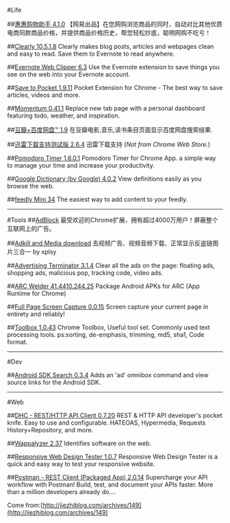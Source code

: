 #Life

##[惠惠购物助手 4.1.0](https://chrome.google.com/webstore/detail/ohjkicjidmohhfcjjlahfppkdblibkkb)
	【网易出品】在您网购浏览商品的同时，自动对比其他优质电商同款商品价格，并提供商品价格历史，帮您轻松抄底，聪明网购不吃亏！

##[Clearly 10.5.1.8](https://chrome.google.com/webstore/detail/iooicodkiihhpojmmeghjclgihfjdjhj)
	Clearly makes blog posts, articles and webpages clean and easy to read. Save them to Evernote to read anywhere.

##[Evernote Web Clipper 6.3](https://chrome.google.com/webstore/detail/pioclpoplcdbaefihamjohnefbikjilc)
	Use the Evernote extension to save things you see on the web into your Evernote account.

##[Save to Pocket 1.9.11](https://chrome.google.com/webstore/detail/niloccemoadcdkdjlinkgdfekeahmflj)
	Pocket Extension for Chrome - The best way to save articles, videos and more.

##[Momentum 0.41.1](https://chrome.google.com/webstore/detail/laookkfknpbbblfpciffpaejjkokdgca)
	Replace new tab page with a personal dashboard featuring todo, weather, and inspiration.


##[豆瓣+百度网盘™ 1.9](https://chrome.google.com/webstore/detail/phnkdkohjfmfbokjogjfbfmcfocfkebk)
	在豆瓣电影,音乐,读书条目页面显示百度网盘搜索结果.

##[迅雷下载支持测试版 2.6.4]()
	迅雷下载支持
(*Not from Chrome Web Store.*)

##[Pomodoro Timer 1.6.0.1](https://chrome.google.com/webstore/detail/hfgjlgjnpkpmnpojkkpfkogapiclopop)
	Pomodoro Timer for Chrome App. a simple way to manage your time and increase your productivity.

##[Google Dictionary (by Google) 4.0.2](https://chrome.google.com/webstore/detail/mgijmajocgfcbeboacabfgobmjgjcoja)
	View definitions easily as you browse the web.

##[feedly Mini 34](https://chrome.google.com/webstore/detail/ndhinffkekpekljifjkkkkkhopnjodja)
	The easiest way to add content to your feedly.

---
#Tools
##[AdBlock](https://chrome.google.com/webstore/detail/adblock/gighmmpiobklfepjocnamgkkbiglidom)
	最受欢迎的Chrome扩展，拥有超过4000万用户！屏蔽整个互联网上的广告。

##[Adkill and Media download](https://chrome.google.com/webstore/detail/adkill-and-media-download/lcibdonokophlabplhpmmmjjbgohgcok)
	去视频广告、视频音频下载、正常显示反盗链图片三合一 by xplsy

##[Advertising Terminator 3.1.4](https://chrome.google.com/webstore/detail/fpdnjdlbdmifoocedhkighhlbchbiikl)
	Clear all the ads on the page: floating ads, shopping ads, malicious pop, tracking code, video ads.
	
	
##[ARC Welder 41.4410.244.25](https://chrome.google.com/webstore/detail/emfinbmielocnlhgmfkkmkngdoccbadn)
	Package Android APKs for ARC (App Runtime for Chrome)


##[Full Page Screen Capture 0.0.15](https://chrome.google.com/webstore/detail/fdpohaocaechififmbbbbbknoalclacl)
	Screen capture your current page in entirety and reliably!


##[Toolbox 1.0.43](https://chrome.google.com/webstore/detail/dckjbbhlbmojeohhjlobfllblcoannge)
	Chrome Toolbox, Useful tool set. Commonly used text processing tools. ps:sorting, de-emphasis, trimming, md5, sha1, Code format.

---
#Dev

##[Android SDK Search 0.3.4](https://chrome.google.com/webstore/detail/hgcbffeicehlpmgmnhnkjbjoldkfhoin)
	Adds an 'ad' omnibox command and view source links for the Android SDK.

---
#Web

##[DHC - REST/HTTP API Client 0.7.20](https://chrome.google.com/webstore/detail/aejoelaoggembcahagimdiliamlcdmfm)
	REST & HTTP API developer's pocket knife. Easy to use and configurable. HATEOAS, Hypermedia, Requests History+Repository, and more.

##[Wappalyzer 2.37](https://wappalyzer.com/)
	Identifies software on the web.


##[Responsive Web Design Tester 1.0.7](https://chrome.google.com/webstore/detail/objclahbaimlfnbjdeobicmmlnbhamkg)
	Responsive Web Design Tester is a quick and easy way to test your responsive website.

##[Postman - REST Client (Packaged App) 2.0.14](https://chrome.google.com/webstore/detail/fhbjgbiflinjbdggehcddcbncdddomop)
	Supercharge your API workflow with Postman! Build, test, and document your APIs faster. More than a million developers already do.…
	
Come from:[http://jiezhiblog.com/archives/149](http://jiezhiblog.com/archives/149)